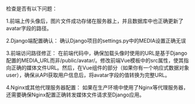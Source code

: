 检查是否有以下问题：

1.前端上传头像后，图片文件成功存储在服务器上，并且数据库中也正确更新了avatar字段的路径。

2.Django端配置确认： 确认Django项目的settings.py中的MEDIA设置正确无误

3.前端访问路径修正： 在前端代码中，确保加载头像时使用的URL是基于Django配置的MEDIA_URL而非/public/avatar/。修改前端Vue模板中的src属性，使其指向正确的媒体文件URL。然后，在Vue组件的部分（如果你有一个响应式数据对象 user），确保从API获取用户信息后，将avatar字段的值转换为完整URL。

4.Nginx或其他代理服务器配置： 如果在生产环境中使用了Nginx等代理服务器，还需要确保Nginx配置正确转发媒体文件请求至Django应用。